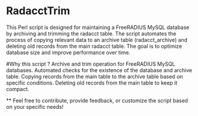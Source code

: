 # RadacctTrim
This Perl script is designed for maintaining a FreeRADIUS MySQL database by archiving and trimming the radacct table. The script automates the process of copying relevant data to an archive table (radacct_archive) and deleting old records from the main radacct table. The goal is to optimize database size and improve performance over time.

#Why this script ?
Archive and trim operation for FreeRADIUS MySQL databases.
Automated checks for the existence of the database and archive table.
Copying records from the main table to the archive table based on specific conditions.
Deleting old records from the main table to keep it compact.

** Feel free to contribute, provide feedback, or customize the script based on your specific needs!
